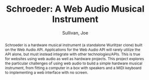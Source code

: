 --- 
  title: "Schroeder: A Web Audio Musical Instrument" 
  abstract: "Schroeder is a hardware musical instrument (a standalone Wurlitzer clone) built on the Web Audio API. Applications for the Web Audio API will rarely utilize the API alone, but must instead integrate with other technologies/APIs. This is true for websites using web audio as well as hardware projects. This project explores the particular challenges of using web audio to build a simple hardware musical instrument, from fitting a computer in a box with speakers and a MIDI keyboard to implementing a web interface with no screen." 
  address: "Atlanta, Georgia" 
  author: "Sullivan, Joe" 
  booktitle: "Proceedings of the International Web Audio Conference" 
  editor: "Freeman, Jason and Lerch, Alexander and Paradis, Matthew" 
  month: "Proceedings of the International Web Audio Conference"
  pages: "2016" 
  publisher: "Georgia Tech" 
  series: "WAC '16"
  type: "Demo"  
  year: "2016" 
  id: "2016_EA_70" 
  tags: year2016 
  pdflink: /_data/papers/pdf/2016/2016_70.pdf
  ISSN: Can't find it!
---